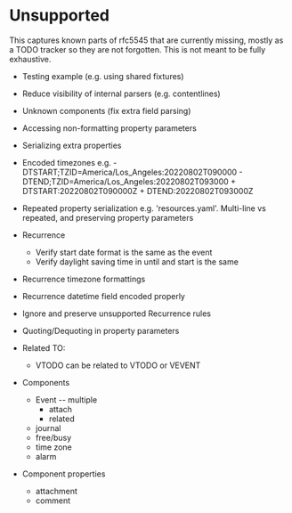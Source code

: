 # Unsupported

This captures known parts of rfc5545 that are currently missing, mostly as a
TODO tracker so they are not forgotten. This is not meant to be fully exhaustive.

- Testing example (e.g. using shared fixtures)
- Reduce visibility of internal parsers (e.g. contentlines)
- Unknown components (fix extra field parsing)
- Accessing non-formatting property parameters
- Serializing extra properties
- Encoded timezones e.g.
        - DTSTART;TZID=America/Los_Angeles:20220802T090000
        - DTEND;TZID=America/Los_Angeles:20220802T093000
        + DTSTART:20220802T090000Z
        + DTEND:20220802T093000Z
- Repeated property serialization e.g. 'resources.yaml'. Multi-line vs repeated, and preserving property parameters
- Recurrence
  - Verify start date format is the same as the event
  - Verify daylight saving time in until and start is the same
- Recurrence timezone formattings
- Recurrence datetime field encoded properly
- Ignore and preserve unsupported Recurrence rules
- Quoting/Dequoting in property parameters

- Related TO:
    - VTODO can be related to VTODO or VEVENT

- Components
  - Event
    -- multiple
    - attach
    - related
  - journal
  - free/busy
  - time zone
  - alarm

- Component properties
  - attachment
  - comment
